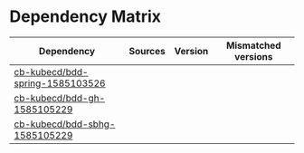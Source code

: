 # Dependency Matrix

Dependency | Sources | Version | Mismatched versions
---------- | ------- | ------- | -------------------
[cb-kubecd/bdd-spring-1585103526](https://github.com/cb-kubecd/bdd-spring-1585103526.git) |  | []() | 
[cb-kubecd/bdd-gh-1585105229](https://github.com/cb-kubecd/bdd-gh-1585105229.git) |  | []() | 
[cb-kubecd/bdd-sbhg-1585105229](https://github.com/cb-kubecd/bdd-sbhg-1585105229.git) |  | []() | 
